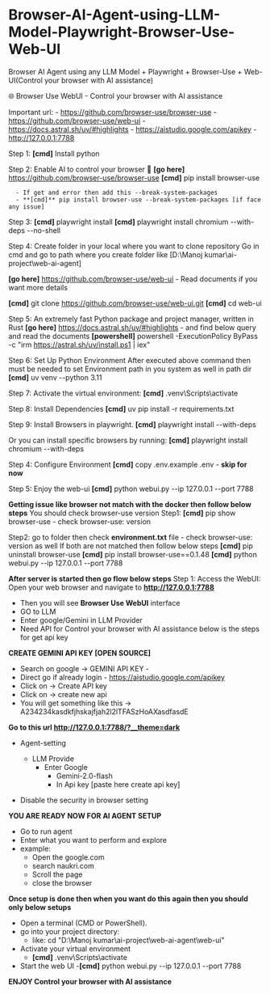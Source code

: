 # Browser-AI-Agent-using-LLM-Model-Playwright-Browser-Use-Web-UI
Browser AI Agent using any LLM Model + Playwright + Browser-Use + Web-UI(Control your browser with AI assistance)

🌐 Browser Use WebUI - Control your browser with AI assistance

Important url:
      - https://github.com/browser-use/browser-use
      - https://github.com/browser-use/web-ui
            - https://docs.astral.sh/uv/#highlights
      - https://aistudio.google.com/apikey
      - http://127.0.0.1:7788


Step 1:
**[cmd]** Install python

Step 2:
Enable AI to control your browser 🤖
**[go here]** https://github.com/browser-use/browser-use
**[cmd]** pip install browser-use

      - If get and error then add this --break-system-packages 
      - **[cmd]** pip install browser-use --break-system-packages [if face any issue]

Step 3:
**[cmd]** playwright install 
**[cmd]** playwright install chromium --with-deps --no-shell


Step 4:
Create folder in your local where you want to clone repository
Go in cmd and go to path where you create folder like [D:\Manoj kumar\ai-project\web-ai-agent]

**[go here]** https://github.com/browser-use/web-ui  - Read documents if you want more details

**[cmd]** git clone https://github.com/browser-use/web-ui.git 
**[cmd]** cd web-ui 

Step 5:
An extremely fast Python package and project manager, written in Rust
**[go here]** https://docs.astral.sh/uv/#highlights - and find below query and read the documents
**[powershell]** powershell -ExecutionPolicy ByPass -c "irm https://astral.sh/uv/install.ps1 | iex" 


Step 6: Set Up Python Environment
After executed above command then must be needed to set Environment path in you system as well in path dir
**[cmd]** uv venv --python 3.11 

Step 7: Activate the virtual environment:
**[cmd]** .venv\Scripts\activate


Step 8: Install Dependencies
**[cmd]** uv pip install -r requirements.txt
 
Step 9: Install Browsers in playwright.
**[cmd]** playwright install --with-deps


Or you can install specific browsers by running:
**[cmd]** playwright install chromium --with-deps

Step 4: Configure Environment
**[cmd]** copy .env.example .env - **skip for now**

Step 5: Enjoy the web-ui
**[cmd]** python webui.py --ip 127.0.0.1 --port 7788

**Getting issue like browser not match with the docker then follow below steps**
You should check browser-use version 
Step1: **[cmd]** pip show browser-use - check browser-use: version

Step2: go to folder then check **environment.txt** file - check browser-use: version as well
If both are not matched then follow below steps
**[cmd]**  pip uninstall browser-use
**[cmd]**  pip install browser-use==0.1.48
**[cmd]**  python webui.py --ip 127.0.0.1 --port 7788

**After server is started then go flow below steps**
Step 1: Access the WebUI: 
Open your web browser and navigate to **http://127.0.0.1:7788**


- Then you will see **Browser Use WebUI** interface 
- GO to LLM
- Enter google/Gemini in LLM Provider
- Need API for Control your browser with AI assistance below is the steps for get api key

**CREATE GEMINI API KEY [OPEN SOURCE]**
- Search on google → GEMINI API KEY -
- Direct go if already login - https://aistudio.google.com/apikey
- Click on → Create API key
- Click on → create new api
- You will get something like this → A234234kasdkfjhskajfjah2l2lTFASzHoAXasdfasdE

**Go to this url http://127.0.0.1:7788/?__theme=dark**
- Agent-setting
  - LLM Provide
    - Enter Google
      - Gemini-2.0-flash
      - In Api key [paste here create api key]
      
- Disable the security in browser setting

**YOU ARE READY NOW FOR AI AGENT SETUP**
- Go to run agent
- Enter what you want to perform and explore
- example:
    - Open the google.com
    - search naukri.com
    - Scroll the page
    - close the browser  

**Once setup is done then when you want do this again then you should only below setups** 
- Open a terminal (CMD or PowerShell).
- go into your project directory:
    - like: cd "D:\Manoj kumar\ai-project\web-ai-agent\web-ui"
- Activate your virtual environment
    - **[cmd]** .venv\Scripts\activate
- Start the web UI
    -**[cmd]** python webui.py --ip 127.0.0.1 --port 7788

**ENJOY Control your browser with AI assistance**
